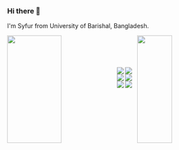 ### Hi there 👋

I'm Syfur from University of Barishal, Bangladesh.


<p>
<img align='left' width='50%' height='250px'  src="https://github-readme-stats.vercel.app/api?username=Syfur007&show_icons=true&theme=dracula" />
<img align='right' width='40%' height='250px'  src="https://github-readme-stats.vercel.app/api/top-langs/?username=Syfur007&layout=compact&theme=dracula"/>
</p>
<br/>
<br/>
<p align='center' style="margin-top:40px">
<img align='left' src='https://img.shields.io/badge/Android_Studio-3DDC84?style=for-the-badge&logo=android-studio&logoColor=white'/>
<img align='left' src='https://img.shields.io/badge/Kotlin-0095D5?&style=for-the-badge&logo=kotlin&logoColor=white'/>
<img align='left'  src='https://img.shields.io/badge/c++-%2300599C.svg?style=for-the-badge&logo=c%2B%2B&logoColor=white'/>
<img align='left' src='https://img.shields.io/badge/python-3670A0?style=for-the-badge&logo=python&logoColor=ffdd54'/>
<img align='left'  src='https://img.shields.io/badge/html5-%23E34F26.svg?style=for-the-badge&logo=html5&logoColor=white'/>
<img align='left' src='https://img.shields.io/badge/javascript-%23323330.svg?style=for-the-badge&logo=javascript&logoColor=%23F7DF1E'/>
</p>
<br/>
<br/>
<!--
- 🌱 I’m currently learning Android app development in Android Studio using Kotlin</p>
- 👯 I’m looking to collaborate on ...
- 🤔 I’m looking for help with ...
- 💬 Ask me about ...
- 📫 How to reach me: ...
- 😄 Pronouns: ...
- ⚡ Fun fact: ...
-->
